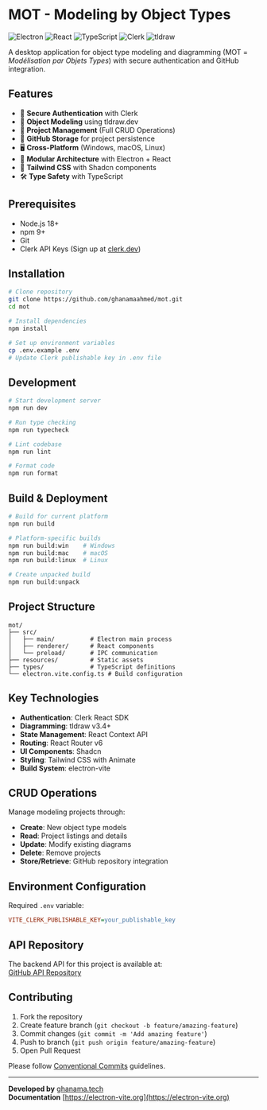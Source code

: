 # MOT - Modeling by Object Types

![Electron](https://img.shields.io/badge/Electron-47848F?style=for-the-badge&logo=Electron&logoColor=white)
![React](https://img.shields.io/badge/React-20232A?style=for-the-badge&logo=react&logoColor=61DAFB)
![TypeScript](https://img.shields.io/badge/TypeScript-007ACC?style=for-the-badge&logo=typescript&logoColor=white)
![Clerk](https://img.shields.io/badge/Clerk-Auth-8A2BE2)
![tldraw](https://img.shields.io/badge/tldraw-Editor-4BC0F0)

A desktop application for object type modeling and diagramming (MOT = _Modélisation par Objets Types_) with secure authentication and GitHub integration.

## Features

- 🔐 **Secure Authentication** with Clerk
- 🎨 **Object Modeling** using tldraw.dev
- 📂 **Project Management** (Full CRUD Operations)
- 💾 **GitHub Storage** for project persistence
- 🖥️ **Cross-Platform** (Windows, macOS, Linux)
- 🧩 **Modular Architecture** with Electron + React
- 🎨 **Tailwind CSS** with Shadcn components
- 🛠 **Type Safety** with TypeScript

## Prerequisites

- Node.js 18+
- npm 9+
- Git
- Clerk API Keys (Sign up at [clerk.dev](https://clerk.dev))

## Installation

```bash
# Clone repository
git clone https://github.com/ghanamaahmed/mot.git
cd mot

# Install dependencies
npm install

# Set up environment variables
cp .env.example .env
# Update Clerk publishable key in .env file
```

## Development

```bash
# Start development server
npm run dev

# Run type checking
npm run typecheck

# Lint codebase
npm run lint

# Format code
npm run format
```

## Build & Deployment

```bash
# Build for current platform
npm run build

# Platform-specific builds
npm run build:win    # Windows
npm run build:mac    # macOS
npm run build:linux  # Linux

# Create unpacked build
npm run build:unpack
```

## Project Structure

```
mot/
├── src/
│   ├── main/          # Electron main process
│   ├── renderer/      # React components
│   └── preload/       # IPC communication
├── resources/         # Static assets
├── types/             # TypeScript definitions
└── electron.vite.config.ts # Build configuration
```

## Key Technologies

- **Authentication**: Clerk React SDK
- **Diagramming**: tldraw v3.4+
- **State Management**: React Context API
- **Routing**: React Router v6
- **UI Components**: Shadcn
- **Styling**: Tailwind CSS with Animate
- **Build System**: electron-vite

## CRUD Operations

Manage modeling projects through:
- **Create**: New object type models
- **Read**: Project listings and details
- **Update**: Modify existing diagrams
- **Delete**: Remove projects
- **Store/Retrieve**: GitHub repository integration

## Environment Configuration

Required `.env` variable:
```ini
VITE_CLERK_PUBLISHABLE_KEY=your_publishable_key
```

## API Repository

The backend API for this project is available at:  
[GitHub API Repository](https://github.com/ghanamaahmed/mot-server-side)

## Contributing

1. Fork the repository
2. Create feature branch (`git checkout -b feature/amazing-feature`)
3. Commit changes (`git commit -m 'Add amazing feature'`)
4. Push to branch (`git push origin feature/amazing-feature`)
5. Open Pull Request

Please follow [Conventional Commits](https://www.conventionalcommits.org/) guidelines.


---

**Developed by** [ghanama.tech](https://ghanama.tech)  
**Documentation** [https://electron-vite.org](https://electron-vite.org)
